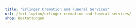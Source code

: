 ```yaml
---
title: "Erlinger Cremation and Funeral Services"
url: /fort-lupton/erlinger-cremation-and-funeral-services/
shop: Bestattungen
---
```

